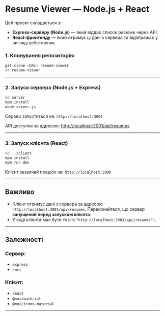 # Resume Viewer — Node.js + React

Цей проєкт складається з:

- **Express-серверу (Node.js)** — який віддає список резюме через API.
- **React-фронтенду** — який отримує ці дані з сервера та відображає у вигляді вебсторінки.



### 1. Клонування репозиторію
```bash
git clone <URL> resume-viewer
cd resume-viewer
```

---

### 2. Запуск сервера (Node.js + Express)

```bash
cd server
npm install
node server.js
```

Сервер запуститься на: `http://localhost:3001`

API доступне за адресою: [http://localhost:3001/api/resumes](http://localhost:3001/api/resumes)

---

### 3. Запуск клієнта (React)

```bash
cd ../client
npm install
npm run dev   
```

Клієнт зазвичай працює на: `http://localhost:3000`

---

## Важливо

- Клієнт отримує дані з сервера за адресою `http://localhost:3001/api/resumes`. Переконайтеся, що сервер **запущений перед запуском клієнта**.
- У коді клієнта має бути `fetch("http://localhost:3001/api/resumes")`.

---

## Залежності

### Сервер:
- `express`
- `cors`

### Клієнт:
- `react`
- `@mui/material`
- `@mui/icons-material`

---

